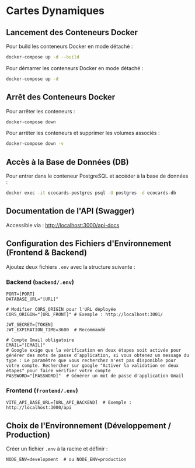 # Cartes Dynamiques

## Lancement des Conteneurs Docker
Pour build les conteneurs Docker en mode détaché :
```sh
docker-compose up -d --build
```
Pour démarrer les conteneurs Docker en mode détaché :
```sh
docker-compose up -d
```

## Arrêt des Conteneurs Docker
Pour arrêter les conteneurs :
```sh
docker-compose down
```

Pour arrêter les conteneurs et supprimer les volumes associés :
```sh
docker-compose down -v
```

## Accès à la Base de Données (DB)
Pour entrer dans le conteneur PostgreSQL et accéder à la base de données :
```sh
docker exec -it ecocards-postgres psql -U postgres -d ecocards-db
```

## Documentation de l'API (Swagger)
Accessible via :
[http://localhost:3000/api-docs](http://localhost:3000/api-docs)

## Configuration des Fichiers d'Environnement (Frontend & Backend)
Ajoutez deux fichiers `.env` avec la structure suivante :

### Backend (`backend/.env`)
```env
PORT=[PORT]
DATABASE_URL="[URL]"

# Modifier CORS_ORIGIN pour l'URL déployée
CORS_ORIGIN="[URL_FRONT]" # Exemple : http://localhost:3001/

JWT_SECRET=[TOKEN]
JWT_EXPIRATION_TIME=3600  # Recommandé

# Compte Gmail obligatoire
EMAIL="[EMAIL]"
# Google exige que la vérification en deux étapes soit activée pour générer des mots de passe d’application, si vous obtenez un message du type : Le paramètre que vous recherchez n'est pas disponible pour votre compte. Rechercher sur google "Activer la validation en deux étapes" pour faire vérifier votre compte
PASSWORD="[PASSWORD]"  # Générer un mot de passe d'application Gmail
```

### Frontend (`frontend/.env`)
```env
VITE_API_BASE_URL=[URL_API_BACKEND]  # Exemple : http://localhost:3000/api
```

## Choix de l'Environnement (Développement / Production)
Créer un fichier `.env` à la racine et définir :
```env
NODE_ENV=development  # ou NODE_ENV=production
```

